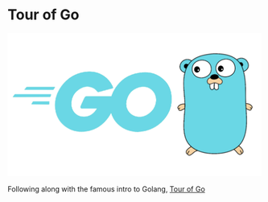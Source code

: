# Tour of Go

![GOLANG!](img/gopher.png)

Following along with the famous intro to Golang, [Tour of Go](https://tour.golang.org)
